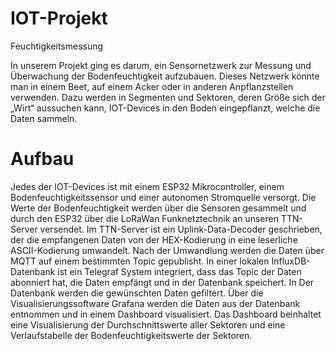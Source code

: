 # IOT-Projekt
Feuchtigkeitsmessung

In unserem Projekt ging es darum, ein Sensornetzwerk zur Messung und Überwachung der Bodenfeuchtigkeit aufzubauen. 
Dieses Netzwerk könnte man in einem Beet, auf einem Acker oder in anderen Anpflanzstellen verwenden. 
Dazu werden in Segmenten und Sektoren, deren Größe sich der „Wirt“ aussuchen kann, IOT-Devices in den Boden eingepflanzt, welche die Daten sammeln.

# Aufbau
Jedes der IOT-Devices ist mit einem ESP32 Mikrocontroller, einem Bodenfeuchtigkeitssensor und einer autonomen Stromquelle versorgt. Die Werte der Bodenfeuchtigkeit werden über die Sensoren gesammelt und durch den ESP32 über die LoRaWan Funknetztechnik an unseren TTN-Server versendet. Im TTN-Server ist ein Uplink-Data-Decoder geschrieben, der die empfangenen Daten von der HEX-Kodierung in eine leserliche ASCII-Kodierung umwandelt. Nach der Umwandlung werden die Daten über MQTT auf einem bestimmten Topic gepublisht. In einer lokalen InfluxDB-Datenbank ist ein Telegraf System integriert, dass das Topic der Daten abonniert hat, die Daten empfängt und in der Datenbank speichert. In Der Datenbank werden die gewünschten Daten gefiltert. Über die Visualisierungssoftware Grafana werden die Daten aus der Datenbank entnommen und in einem Dashboard visualisiert. Das Dashboard beinhaltet eine Visualisierung der Durchschnittswerte aller Sektoren und eine Verlaufstabelle der Bodenfeuchtigkeitswerte der Sektoren. 

